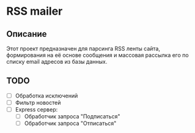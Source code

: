 # RSS mailer

## Описание

Этот проект предназначен для парсинга RSS ленты сайта, формирования на её основе сообщения и массовая рассылка его по списку email адресов из базы данных.

## TODO

- [ ] Обработка исключений
- [ ] Фильтр новостей
- [ ] Express сервер:
  - [ ] Обработчик запроса "Подписаться"
  - [ ] Обработчик запроса "Отписаться"